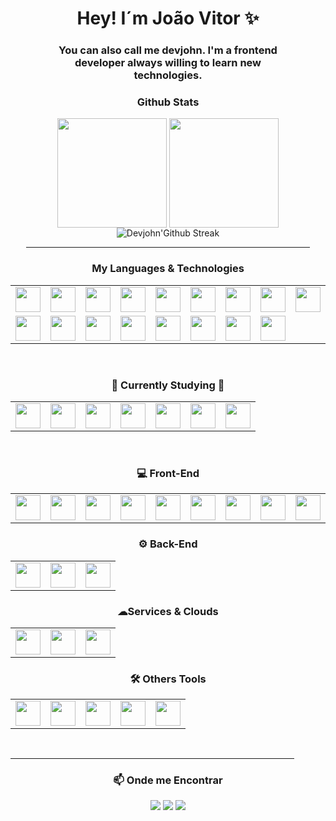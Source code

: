 
<div style="width: 100%" align="center">
    <h1>Hey! I´m João Vitor ✨</h1>
    <div style="width: 80%">
        <h3>You can also call me devjohn. I'm a frontend developer always willing to learn new technologies.
        <h3/>
    </div>
</div>

<div style="width: 100%" align="center">
    <h3>Github Stats</h3>
    <p align="center">
        <a style="text-decoration: none" >
            <img align="center"  height="175px" src="https://github-readme-stats.vercel.app/api?username=devjohn42&show_icons=true&hide_border=true&title_color=32A1B9&amp&icon_color=79FF97&amp&text_color=e3edf7&amp&bg_color=23232f&count_private=true&include_all_commits=true"/>
        </a>
        <a style="text-decoration: none" >
            <img align="center" height="175px"  src="https://github-readme-stats.vercel.app/api/top-langs/?username=devjohn42&text_color=e3edf7&bg_color=23232f&title_color=32A1B9&langs_count=8&layout=compact&hide_border=true" />
        </a>
        <a style="text-decoration: none" >
            <img src="https://github-readme-streak-stats.herokuapp.com?user=devjohn42&border_radius=6&hide_border=true&date_format=M%20j%5B%2C%20Y%5D&card_width=742&card_height=175&background=23232f&stroke=e3edf7&ring=79FF97&fire=79FF97&currStreakNum=32A1B9&sideNums=32A1B9&currStreakLabel=32A1B9&sideLabels=32A1B9&dates=e3edf7" alt="Devjohn'Github Streak" />      
        </a>
</p>
<hr width="90%" align="center">
</div>

<div width="90%" align="center">
    <h3>My Languages & Technologies</h3>
    <table>
  <tr>
        <td><img src="https://skillicons.dev/icons?i=html" height="40" width="40" align="top"/></td>
        <td><img src="https://skillicons.dev/icons?i=css" height="40" width="40" align="top"/></td>
        <td><img src="https://skillicons.dev/icons?i=js" height="40" width="40" align="top"/></td>
        <td><img src="https://skillicons.dev/icons?i=react" height="40" width="40" align="top"/></td>
        <td><img src="https://skillicons.dev/icons?i=nextjs" height="40" width="40" align="top"/></td>
        <td><img src="https://skillicons.dev/icons?i=electron" height="40" width="40" align="top"/></td>
        <td><img src="https://skillicons.dev/icons?i=tailwind" height="40" width="40" align="top"/></td>
        <td><img src="https://skillicons.dev/icons?i=styledcomponents" height="40" width="40" align="top"/></td>
        <td><img src="https://skillicons.dev/icons?i=nodejs" height="40" width="40" align="top"/></td>
        <td><img src="https://skillicons.dev/icons?i=ts" height="40" width="40" align="top"/></td>
        <td><img src="https://skillicons.dev/icons?i=express" height="40" width="40" align="top"/></td>
        <!--<td><img src="https://skillicons.dev/icons?i=mongodb" height="40" width="40" align="top"/></td>-->
  </tr>
  <tr>
        <td><img src="https://skillicons.dev/icons?i=discord" height="40" width="40" align="top"/></td>
        <!--<td><img src="https://skillicons.dev/icons?i=discordjs" height="40" width="40" align="top"/></td>-->
        <!--<td><img src="https://skillicons.dev/icons?i=bots" height="40" width="40" align="top"/></td>-->
        <td><img src="https://skillicons.dev/icons?i=gcp" height="40" width="40" align="top"/></td>
        <td><img src="https://skillicons.dev/icons?i=vercel" height="40" width="40" align="top"/></td>
        <!--<td><img src="https://skillicons.dev/icons?i=firebase" height="40" width="40" align="top"/></td>-->
        <td><img src="https://skillicons.dev/icons?i=netlify" height="40" width="40" align="top"/></td>
        <td><img src="https://skillicons.dev/icons?i=vite" height="40" width="40" align="top"/></td>
        <td><img src="https://skillicons.dev/icons?i=vscode" height="40" width="40" align="top"/></td>
        <td><img src="https://skillicons.dev/icons?i=git" height="40" width="40" align="top"/></td>
        <td><img src="https://skillicons.dev/icons?i=github" height="40" width="40" align="top"/></td>
  </tr>
</table>
</div>
<br>
<div width="90%" align="center">
    <h3>🎯 Currently Studying 🎯</h3>
    <table>
  <tr>
    <!--<td><img src="https://skillicons.dev/icons?i=react" height="40" width="40" align="top"/></td>
        <td><img src="https://skillicons.dev/icons?i=nextjs" height="40" width="40" align="top"/></td>
        <td><img src="https://skillicons.dev/icons?i=electron" height="40" width="40" align="top"/></td>-->
        <td><img src="https://skillicons.dev/icons?i=ts" height="40" width="40" align="top"/></td>
        <td><img src="https://skillicons.dev/icons?i=nodejs" height="40" width="40" align="top"/></td>
        <td><img src="https://skillicons.dev/icons?i=nestjs" height="40" width="40" align="top"/></td>
        <td><img src="https://skillicons.dev/icons?i=prisma" height="40" width="40" align="top"/></td>
        <td><img src="https://skillicons.dev/icons?i=mongodb" height="40" width="40" align="top"/></td>
        <td><img src="https://skillicons.dev/icons?i=postgres" height="40" width="40" align="top"/></td>
        <td><img src="https://skillicons.dev/icons?i=docker" height="40" width="40" align="top"/></td>
<!--         <td><img src="https://skillicons.dev/icons?i=discord" height="40" width="40" align="top"/></td>
        <td><img src="https://skillicons.dev/icons?i=discordjs" height="40" width="40" align="top"/></td>
        <td><img src="https://skillicons.dev/icons?i=bots" height="40" width="40" align="top"/></td> -->
  </tr>
</table>
</div>
<br>
<div width="90%" align="center">
    <h3>💻 Front-End</h3>
    <table>
     <tr>
        <td><img src="https://skillicons.dev/icons?i=html"height="40" width="40" align="top"/></td>
        <td><img src="https://skillicons.dev/icons?i=css"height="40" width="40" align="top"/></td>
        <td><img src="https://skillicons.dev/icons?i=js"height="40" width="40" align="top"/></td>
        <td><img src="https://skillicons.dev/icons?i=ts" height="40" width="40" align="top"/></td>
        <td><img src="https://skillicons.dev/icons?i=react"height="40" width="40" align="top"/></td>
        <td><img src="https://skillicons.dev/icons?i=nextjs"height="40" width="40" align="top"/></td>
        <td><img src="https://skillicons.dev/icons?i=electron"height="40" width="40" align="top"/></td>
        <td><img src="https://skillicons.dev/icons?i=tailwind"height="40" width="40" align="top"/></td>
        <td><img src="https://skillicons.dev/icons?i=styledcomponents"height="40" width="40" align="top"/></td>
     </tr>
    </table>
</div>

<div width="90%" align="center">
    <h3>⚙ Back-End️</h3>
    <table>
     <tr>
        <td><img src="https://skillicons.dev/icons?i=nodejs" height="40" width="40" align="top"/></td>
        <td><img src="https://skillicons.dev/icons?i=ts" height="40" width="40" align="top"/></td>
        <td><img src="https://skillicons.dev/icons?i=express" height="40" width="40" align="top"/></td>
    <!--<td><img src="https://skillicons.dev/icons?i=discordjs" height="40" width="40" align="top"/></td>-->
    <!--<td><img src="https://skillicons.dev/icons?i=mongodb" height="40" width="40" align="top"/></td>-->
     </tr>
    </table>
</div>
<div width="90%" align="center">
    <h3>☁Services & Clouds</h3>
    <table>
     <tr>
        <td><img src="https://skillicons.dev/icons?i=gcp" height="40" width="40" align="top"/></td>
    <!--<td><img src="https://skillicons.dev/icons?i=firebase" height="40" width="40" align="top"/></td>-->
    <!--<td><img src="https://skillicons.dev/icons?i=aws" height="40" width="40" align="top"/></td>-->
        <td><img src="https://skillicons.dev/icons?i=vercel" height="40" width="40" align="top"/></td>
        <td><img src="https://skillicons.dev/icons?i=netlify" height="40" width="40" align="top"/></td>
    <!--<td><img src="https://skillicons.dev/icons?i=bots" height="40" width="40" align="top"/></td>-->
     </tr>
    </table>
</div>

<div width="90%" align="center">
    <h3>🛠 Others Tools️</h3>
    <table>
     <tr>
        <td><img src="https://skillicons.dev/icons?i=vite" height="40" width="40" align="top"/></td>
    <!--<td><img src="https://skillicons.dev/icons?i=vitest" height="40" width="40" align="top"/></td>-->
        <td><img src="https://skillicons.dev/icons?i=vscode" height="40" width="40" align="top"/></td>
        <td><img src="https://skillicons.dev/icons?i=discord" height="40" width="40" align="top"/></td>
        <td><img src="https://skillicons.dev/icons?i=git" height="40" width="40" align="top"/></td>
        <td><img src="https://skillicons.dev/icons?i=github" height="40" width="40" align="top"/></td>
     </tr>
    </table>
<br>

</div>
<hr width="90%" align="center">

<div width="90%" align="center">
    <h3>📫 Onde me Encontrar</h3>
    <div>
     <a href="https://www.linkedin.com/in/jo%C3%A3o-vitor-cardoso-barbosa-407173225/" target="_blank" style="text-decoration: none" >
      <img src="https://img.shields.io/badge/LinkedIn-0077B5?style=for-the-badge&logo=linkedin&logoColor=white"/>
     </a>
     <a href="https://www.instagram.com/devjohn42/" target="_blank" style="text-decoration: none" >
      <img src="https://img.shields.io/badge/Instagram-fe4164?style=for-the-badge&logo=instagram&logoColor=white"/>
     </a> 
     <a href="https://twitter.com/devjohn42" target="_blank" style="text-decoration: none" >
      <img src="https://img.shields.io/badge/Twitter-1DA1F2?style=for-the-badge&logo=twitter&logoColor=white"/>
     </a>
    </div>

</div>
